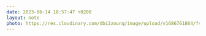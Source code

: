 ```yaml
---
date: 2023-06-14 18:57:47 +0200
layout: note
photo: https://res.cloudinary.com/dbi2zounq/image/upload/v1686761864/fvy5b449atxomau7blhu.jpg
---
```


